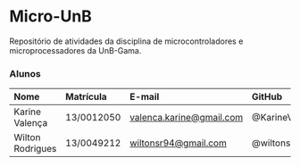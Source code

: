 # Micro-UnB
Repositório de atividades da disciplina de microcontroladores e microprocessadores da UnB-Gama.
### Alunos
| Nome                         | Matrícula     | E-mail                              | GitHub           |
| :----------------------------|:--------------|:------------------------------------|:-----------------|
| Karine Valença               | 13/0012050    | valenca.karine@gmail.com            | @KarineValenca   |
| Wilton Rodrigues             | 13/0049212    | wiltonsr94@gmail.com                | @wiltonsr        |
